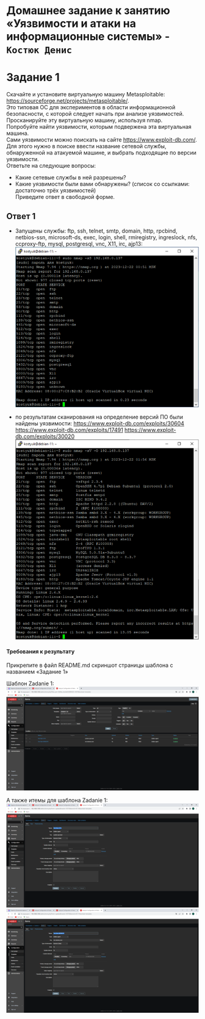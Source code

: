 # Домашнее задание к занятию «Уязвимости и атаки на информационные системы» - `Костюк Денис`

# Задание 1
Скачайте и установите виртуальную машину Metasploitable: https://sourceforge.net/projects/metasploitable/.  
Это типовая ОС для экспериментов в области информационной безопасности, с которой следует начать при анализе уязвимостей.  
Просканируйте эту виртуальную машину, используя nmap.  
Попробуйте найти уязвимости, которым подвержена эта виртуальная машина.  
Сами уязвимости можно поискать на сайте https://www.exploit-db.com/.  
Для этого нужно в поиске ввести название сетевой службы, обнаруженной на атакуемой машине, и выбрать подходящие по версии уязвимости.  
Ответьте на следующие вопросы:  
- Какие сетевые службы в ней разрешены?  
- Какие уязвимости были вами обнаружены? (список со ссылками: достаточно трёх уязвимостей)  
Приведите ответ в свободной форме.  

## Ответ 1

- Запущены службы: ftp, ssh, telnet, smtp, domain, http, rpcbind, netbios-ssn, microsoft-ds, exec, login, shell, rmiregistry, ingreslock, nfs, ccproxy-ftp, mysql, postgresql, vnc, X11, irc, ajp13:
![image](https://github.com/denniskostyuk/security1/blob/main/task-11.png)

- по результатам сканирования на определение версий ПО были найдены уязвимости:
https://www.exploit-db.com/exploits/30604
https://www.exploit-db.com/exploits/17491
https://www.exploit-db.com/exploits/30020
![image](https://github.com/denniskostyuk/security1/blob/main/task-12.png)


#### Требования к результату 

Прикрепите в файл README.md скриншот страницы шаблона с названием «Задание 1»

Шаблон Zadanie 1:
   ![Скрин1](https://github.com/denniskostyuk/zabbix-2/blob/main/task-1_template.png)

А также итемы для шаблона Zadanie 1:
   ![Скрин2](https://github.com/denniskostyuk/zabbix-2/blob/main/task-1_item1.png)
   ![Скрин3](https://github.com/denniskostyuk/zabbix-2/blob/main/task-1_item2.png)
